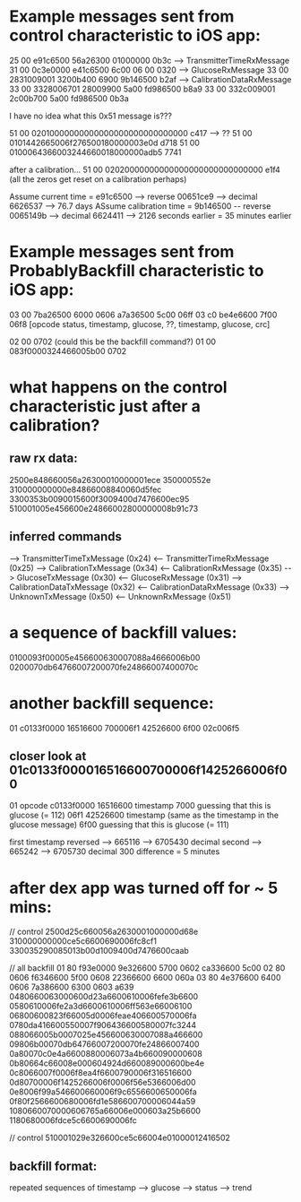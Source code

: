 # Example messages sent from control characteristic to iOS app:
25 00 e91c6500 56a26300 01000000 0b3c --> TransmitterTimeRxMessage
31 00 0c3e0000 e41c6500 6c00 06 00 0320 --> GlucoseRxMessage
33 00 2831009001 3200b400 6900 9b146500 b2af --> CalibrationDataRxMessage
33 00 3328006701 28009900 5a00 fd986500 b8a9
33 00 332c009001 2c00b700 5a00 fd986500 0b3a

I have no idea what this 0x51 message is???

51 00 02010000000000000000000000000000 c417 --> ??
51 00 0101442665006f276500180000003e0d d718
51 00 0100064366003244660018000000adb5 7741

after a calibration...
51 00 02020000000000000000000000000000 e1f4 (all the zeros get reset on a calibration perhaps)


Assume current time = e91c6500 --> reverse 00651ce9 --> decimal 6626537 --> 76.7 days
ASsume calibration time = 9b146500 -- reverse 0065149b --> decimal 6624411 --> 2126 seconds earlier = 35 minutes earlier

# Example messages sent from ProbablyBackfill characteristic to iOS app:
03 00 7ba26500 6000 0606 a7a36500 5c00 06ff
03 c0 be4e6600 7f00 06f8
[opcode status, timestamp, glucose, ??, timestamp, glucose, crc]

02 00 0702 (could this be the backfill command?)
01 00 083f0000324466005b00 0702

# what happens on the control characteristic just after a calibration?
## raw rx data:
2500e848660056a26300010000001ece
350000552e
310000000000e84866008840060d5fec
3300353b0090015600f3009400d7476600ec95
510001005e456600e24866002800000008b91c73

## inferred commands
--> TransmitterTimeTxMessage (0x24)
<-- TransmitterTimeRxMessage (0x25)
--> CalibrationTxMessage (0x34)
<-- CalibrationRxMessage (0x35)
--> GlucoseTxMessage (0x30)
<-- GlucoseRxMessage (0x31)
--> CalibrationDataTxMessage (0x32)
<-- CalibrationDataRxMessage (0x33)
--> UnknownTxMessage (0x50)
<-- UnknownRxMessage (0x51)

# a sequence of backfill values:
0100093f00005e456600630007088a4666006b00
0200070db64766007200070fe24866007400070c

# another backfill sequence:
01 c0133f0000 16516600 700006f1 42526600 6f00
02c006f5

## closer look at 01c0133f000016516600700006f1425266006f00
01        opcode
c0133f0000
16516600  timestamp
7000      guessing that this is glucose (= 112)
06f1
42526600  timestamp (same as the timestamp in the glucose message)
6f00      guessing that this is glucose (= 111)

first timestamp reversed --> 665116 --> 6705430 decimal
second                   --> 665242 --> 6705730 decimal
                                            300 difference
                                            = 5 minutes

# after dex app was turned off for ~ 5 mins:
// control
2500d25c660056a2630001000000d68e
310000000000ce5c6600690006fc8cf1
330035290085013b00d1009400d7476600caab

// all backfill
01 80 f93e0000 9e326600 5700 0602 ca336600 5c00
02 80 0606 f6346600 5f00 0608 22366600 6600 060a
03 80 4e376600 6400 0606 7a386600 6300 0603 a639
0480660063000600d23a6600610006fefe3b6600
0580610006fe2a3d6600610006ff563e66006100
06800600823f66005d0006feae406600570006fa
0780da416600550007f906436600580007fc3244
088066005b0007025e456600630007088a466600
09806b00070db64766007200070fe24866007400
0a80070c0e4a6600880006073a4b660090000608
0b80664c66008e000604924d660089000600be4e
0c8066007f0006f8ea4f6600790006f316516600
0d80700006f1425266006f0006f56e5366006d00
0e8006f99a546600660006f9c6556600650006fa
0f80f2566600680006fd1e586600700006044a59
1080660070000606765a66006e000603a25b6600
1180680006fdce5c6600690006fc

// control
510001029e326600ce5c66004e01000012416502

## backfill format:
repeated sequences of timestamp --> glucose --> status --> trend
